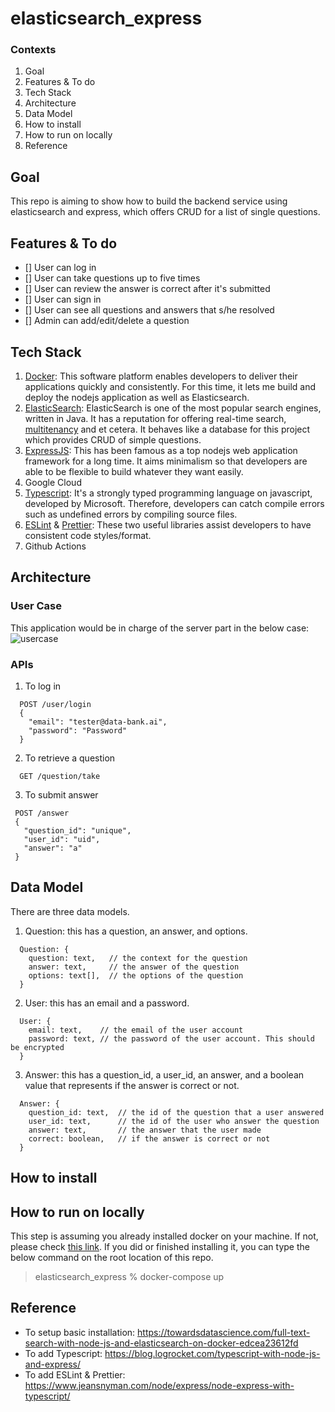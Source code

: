 # elasticsearch_express

### Contexts
1. Goal
2. Features & To do
3. Tech Stack
4. Architecture
5. Data Model
6. How to install
7. How to run on locally
8. Reference

## Goal
This repo is aiming to show how to build the backend service using elasticsearch and express, which offers CRUD for a list of single questions.

## Features & To do
- [] User can log in
- [] User can take questions up to five times
- [] User can review the answer is correct after it's submitted
- [] User can sign in
- [] User can see all questions and answers that s/he resolved
- [] Admin can add/edit/delete a question

## Tech Stack
1. [Docker](https://docs.docker.com/get-started/overview/): This software platform enables developers to deliver their applications quickly and consistently. For this time, it lets me build and deploy the nodejs application as well as Elasticsearch.
2. [ElasticSearch](https://www.elastic.co/guide/en/elasticsearch/reference/current/index.html): ElasticSearch is one of the most popular search engines, written in Java. It has a reputation for offering real-time search, [multitenancy](https://en.wikipedia.org/wiki/Multitenancy) and et cetera. It behaves like a database for this project which provides CRUD of simple questions. 
3. [ExpressJS](https://expressjs.com/): This has been famous as a top nodejs web application framework for a long time.  It aims minimalism so that developers are able to be flexible to build whatever they want easily.
4. Google Cloud
5. [Typescript](https://www.typescriptlang.org/): It's a strongly typed programming language on javascript, developed by Microsoft. Therefore, developers can catch compile errors such as undefined errors by compiling source files. 
6. [ESLint](https://eslint.org/) & [Prettier](https://prettier.io/): These two useful libraries assist developers to have consistent code styles/format.
7. Github Actions

## Architecture

### User Case
This application would be in charge of the server part in the below case:
![usercase](https://www.websequencediagrams.com/cgi-bin/cdraw?lz=dGl0bGUgVXNlciBjYXNlCgphY3RvcgAMBQpVc2VyLT5DbGllbnQ6IExvZ2luCgAIBi0-U2VydmVyAA8HIFJlcXVlc3QKbm90ZSByaWdodCBvZiAAHAhjaGVjayBpZiB0aGUgdQBlBm4gbG9nIGluCgBDBgBYDyBSZXNwb25zZQpsb29wIHRha2luZyAAXwVpb25zCiAgICAAehBRABcHAIEECSAgICAAexZmaW5kIGEARwkgZnJvbSBlbGFzdGljc2VhcmNoIHJhbWRvbmx5AGYFAIEUEABgCwCBIAcAgQUMVXNlcjogU2hvdwCBbAUAXQlkYXRhAIE1BQCCSg5TZWxlY3QgYW4gYW5zd2VyIGFuZCBzdWJtaQCBPQYAgmIQQQAgBgCBRCIAgmoNAEsGdGVkAF4IaXMgY29ycmVjdCBvciBub3QAcgZhdmUAgSQFIGluAIIEDgCBdBUAgQMJAIFpHmlmIGl0JwBhEACDQQVvcHQgaW5kZXggPiA0AINTBQCCGAoAg1wHOiBDbGljayBOZXgAg08GZW5kCmVuZAo&s=default)


### APIs

1. To log in
```
  POST /user/login
  {
    "email": "tester@data-bank.ai",
    "password": "Password"
  }
```

2. To retrieve a question
```
  GET /question/take
```

3. To submit answer
```
 POST /answer
 {
   "question_id": "unique",
   "user_id": "uid",
   "answer": "a"
 }
```

## Data Model
There are three data models.

1. Question: this has a question, an answer, and options.
```
  Question: {
    question: text,   // the context for the question
    answer: text,     // the answer of the question
    options: text[],  // the options of the question
  }
```

2. User: this has an email and a password.
```
  User: {
    email: text,    // the email of the user account
    password: text, // the password of the user account. This should be encrypted
  }
```

3. Answer: this has a question_id, a user_id, an answer, and a boolean value that represents if the answer is correct or not.
```
  Answer: {
    question_id: text,  // the id of the question that a user answered
    user_id: text,      // the id of the user who answer the question
    answer: text,       // the answer that the user made
    correct: boolean,   // if the answer is correct or not
  }
```

## How to install

## How to run on locally
This step is assuming you already installed docker on your machine. If not, please check [this link](https://docs.docker.com/desktop/).
If you did or finished installing it, you can type the below command on the root location of this repo.
> elasticsearch_express % docker-compose up

## Reference
- To setup basic installation: https://towardsdatascience.com/full-text-search-with-node-js-and-elasticsearch-on-docker-edcea23612fd
- To add Typescript: https://blog.logrocket.com/typescript-with-node-js-and-express/
- To add ESLint & Prettier: https://www.jeansnyman.com/node/express/node-express-with-typescript/